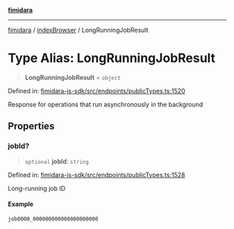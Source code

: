 [**fimidara**](../../README.md)

***

[fimidara](../../modules.md) / [indexBrowser](../README.md) / LongRunningJobResult

# Type Alias: LongRunningJobResult

> **LongRunningJobResult** = `object`

Defined in: [fimidara-js-sdk/src/endpoints/publicTypes.ts:1520](https://github.com/softkave/fimidara/blob/feac071900ab8644442d355e5cb5db9df2f34600/fimidara-js-sdk/src/endpoints/publicTypes.ts#L1520)

Response for operations that run asynchronously in the background

## Properties

### jobId?

> `optional` **jobId**: `string`

Defined in: [fimidara-js-sdk/src/endpoints/publicTypes.ts:1528](https://github.com/softkave/fimidara/blob/feac071900ab8644442d355e5cb5db9df2f34600/fimidara-js-sdk/src/endpoints/publicTypes.ts#L1528)

Long-running job ID

#### Example

```
job0000_000000000000000000000
```
